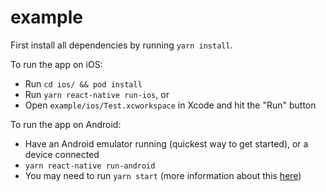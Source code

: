# example

First install all dependencies by running `yarn install`.

To run the app on iOS:

- Run `cd ios/ && pod install`
- Run `yarn react-native run-ios`, or
- Open `example/ios/Test.xcworkspace` in Xcode and hit the "Run" button

To run the app on Android:

- Have an Android emulator running (quickest way to get started), or a device connected
- `yarn react-native run-android`
- You may need to run `yarn start` (more information about this [here](https://facebook.github.io/react-native/docs/getting-started.html#troubleshooting-run))
